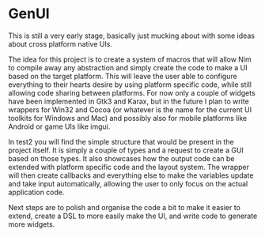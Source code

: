 GenUI
=====

This is still a very early stage, basically just mucking about with some ideas about cross platform native UIs.

The idea for this project is to create a system of macros that will allow Nim to compile away any abstraction and simply create the code to make a UI based on the target platform. This will leave the user able to configure everything to their hearts desire by using platform specific code, while still allowing code sharing between platforms. For now only a couple of widgets have been implemented in Gtk3 and Karax, but in the future I plan to write wrappers for Win32 and Cocoa (or whatever is the name for the current UI toolkits for Windows and Mac) and possibly also for mobile platforms like Android or game UIs like imgui.

In test2 you will find the simple structure that would be present in the project itself. It is simply a couple of types and a request to create a GUI based on those types. It also showcases how the output code can be extended with platform specific code and the layout system. The wrapper will then create callbacks and everything else to make the variables update and take input automatically, allowing the user to only focus on the actual application code.

Next steps are to polish and organise the code a bit to make it easier to extend, create a DSL to more easily make the UI, and write code to generate more widgets.
